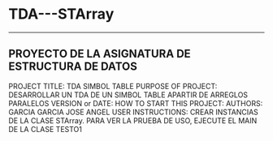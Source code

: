 # TDA---STArray
------------------------------------------------------------------------
PROYECTO DE LA ASIGNATURA DE ESTRUCTURA DE DATOS
------------------------------------------------------------------------

PROJECT TITLE: TDA SIMBOL TABLE
PURPOSE OF PROJECT: DESARROLLAR UN TDA DE UN SIMBOL TABLE APARTIR DE ARREGLOS PARALELOS
VERSION or DATE: 
HOW TO START THIS PROJECT:
AUTHORS: GARCIA GARCIA JOSE ANGEL
USER INSTRUCTIONS: CREAR INSTANCIAS DE LA CLASE STArray.
                   PARA VER LA PRUEBA DE USO, EJECUTE EL MAIN DE LA CLASE TESTO1
